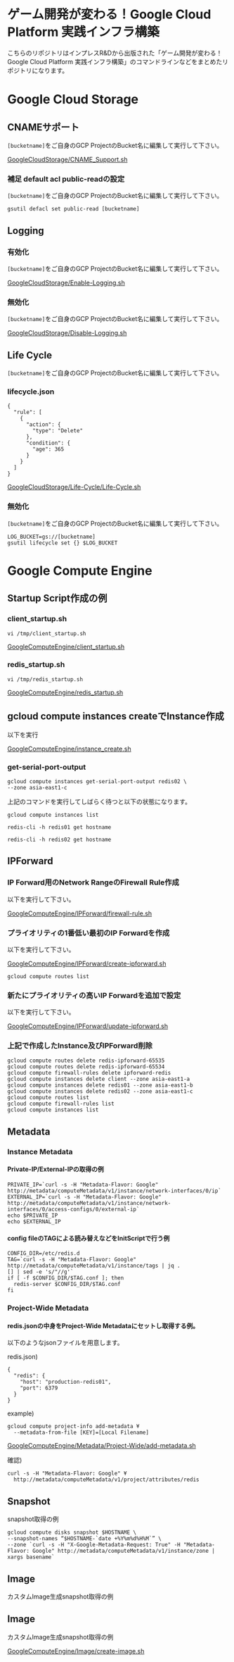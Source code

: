# ゲーム開発が変わる！Google Cloud Platform 実践インフラ構築

こちらのリポジトリはインプレスR&Dから出版された「ゲーム開発が変わる！Google Cloud Platform 実践インフラ構築」のコマンドラインなどをまとめたリポジトリになります。

# Google Cloud Storage

## CNAMEサポート

`[bucketname]`をご自身のGCP ProjectのBucket名に編集して実行して下さい。

[GoogleCloudStorage/CNAME_Support.sh](GoogleCloudStorage/CNAME_Support.sh)

### 補足 default acl public-readの設定

`[bucketname]`をご自身のGCP ProjectのBucket名に編集して実行して下さい。

```
gsutil defacl set public-read [bucketname]
```

## Logging

### 有効化

`[bucketname]`をご自身のGCP ProjectのBucket名に編集して実行して下さい。

[GoogleCloudStorage/Enable-Logging.sh](GoogleCloudStorage/Enable-Logging.sh)

### 無効化

`[bucketname]`をご自身のGCP ProjectのBucket名に編集して実行して下さい。

[GoogleCloudStorage/Disable-Logging.sh](GoogleCloudStorage/Disable-Logging.sh)

## Life Cycle

`[bucketname]`をご自身のGCP ProjectのBucket名に編集して実行して下さい。

### lifecycle.json

```
{
  "rule": [
    {
      "action": {
        "type": "Delete"
      },
      "condition": {
        "age": 365
      }
    }
  ]
}
```

[GoogleCloudStorage/Life-Cycle/Life-Cycle.sh](GoogleCloudStorage/Life-Cycle/Life-Cycle.sh)

### 無効化

`[bucketname]`をご自身のGCP ProjectのBucket名に編集して実行して下さい。

```
LOG_BUCKET=gs://[bucketname]
gsutil lifecycle set {} $LOG_BUCKET
```

# Google Compute Engine

## Startup Script作成の例

### client_startup.sh

```
vi /tmp/client_startup.sh
```

[GoogleComputeEngine/client_startup.sh](GoogleComputeEngine/client_startup.sh)

### redis_startup.sh

```
vi /tmp/redis_startup.sh
```

[GoogleComputeEngine/redis_startup.sh](GoogleComputeEngine/redis_startup.sh)

## gcloud compute instances createでInstance作成

以下を実行

[GoogleComputeEngine/instance_create.sh](GoogleComputeEngine/instance_create.sh)

### get-serial-port-output

```
gcloud compute instances get-serial-port-output redis02 \
--zone asia-east1-c
```

上記のコマンドを実行してしばらく待つと以下の状態になります。

```
gcloud compute instances list
```

```
redis-cli -h redis01 get hostname
```

```
redis-cli -h redis02 get hostname
```

## IPForward

### IP Forward用のNetwork RangeのFirewall Rule作成

以下を実行して下さい。

[GoogleComputeEngine/IPForward/firewall-rule.sh](GoogleComputeEngine/IPForward/firewall-rule.sh)

### プライオリティの1番低い最初のIP Forwardを作成

以下を実行して下さい。

[GoogleComputeEngine/IPForward/create-ipforward.sh](GoogleComputeEngine/IPForward/create-ipforward.sh)

```
gcloud compute routes list
```

### 新たにプライオリティの高いIP Forwardを追加で設定

以下を実行して下さい。

[GoogleComputeEngine/IPForward/update-ipforward.sh](GoogleComputeEngine/IPForward/update-ipforward.sh)

### 上記で作成したInstance及びIPForward削除

```
gcloud compute routes delete redis-ipforward-65535
gcloud compute routes delete redis-ipforward-65534
gcloud compute firewall-rules delete ipforward-redis
gcloud compute instances delete client --zone asia-east1-a
gcloud compute instances delete redis01 --zone asia-east1-b
gcloud compute instances delete redis02 --zone asia-east1-c
gcloud compute routes list
gcloud compute firewall-rules list
gcloud compute instances list
```

## Metadata

### Instance Metadata

#### Private-IP/External-IPの取得の例

```
PRIVATE_IP=`curl -s -H "Metadata-Flavor: Google" http://metadata/computeMetadata/v1/instance/network-interfaces/0/ip`
EXTERNAL_IP=`curl -s -H "Metadata-Flavor: Google" http://metadata/computeMetadata/v1/instance/network-interfaces/0/access-configs/0/external-ip`
echo $PRIVATE_IP
echo $EXTERNAL_IP
```

#### config fileのTAGによる読み替えなどをInitScriptで行う例

```
CONFIG_DIR=/etc/redis.d
TAG=`curl -s -H "Metadata-Flavor: Google" http://metadata/computeMetadata/v1/instance/tags | jq .
[] | sed -e 's/"//g'`
if [ -f $CONFIG_DIR/$TAG.conf ]; then
  redis-server $CONFIG_DIR/$TAG.conf
fi
```

### Project-Wide Metadata

#### redis.jsonの中身をProject-Wide Metadataにセットし取得する例。

以下のようなjsonファイルを用意します。

redis.json)

```
{
  "redis": {
    "host": "production-redis01",
    "port": 6379
  }
}
```

example)

```
gcloud compute project-info add-metadata ¥
  --metadata-from-file [KEY]=[Local Filename]
```

[GoogleComputeEngine/Metadata/Project-Wide/add-metadata.sh](GoogleComputeEngine/Metadata/Project-Wide/add-metadata.sh)

確認)

```
curl -s -H "Metadata-Flavor: Google" ¥
  http://metadata/computeMetadata/v1/project/attributes/redis
```

## Snapshot

snapshot取得の例

```
gcloud compute disks snapshot $HOSTNAME \
--snapshot-names “$HOSTNAME-`date +%Y%m%d%H%M`” \
--zone `curl -s -H "X-Google-Metadata-Request: True" -H "Metadata-Flavor: Google" http://metadata/computeMetadata/v1/instance/zone | xargs basename`
```

## Image

カスタムImage生成snapshot取得の例



## Image

カスタムImage生成snapshot取得の例

[GoogleComputeEngine/Image/create-image.sh](GoogleComputeEngine/Image/create-image.sh)


